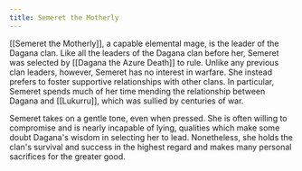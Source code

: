 ```yaml
---
title: Semeret the Motherly
---
```


[[Semeret the Motherly]], a capable elemental mage, is the leader of the Dagana clan. Like all the leaders of the Dagana clan before her, Semeret was selected by [[Dagana the Azure Death]] to rule. Unlike any previous clan leaders, however, Semeret has no interest in warfare. She instead prefers to foster supportive relationships with other clans. In particular, Semeret spends much of her time mending the relationship between Dagana and [[Lukurru]], which was sullied by centuries of war.

Semeret takes on a gentle tone, even when pressed. She is often willing to compromise and is nearly incapable of lying, qualities which make some doubt Dagana's wisdom in selecting her to lead. Nonetheless, she holds the clan's survival and success in the highest regard and makes many personal sacrifices for the greater good.
